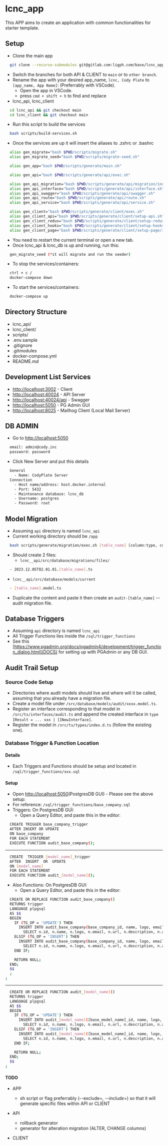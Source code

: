 # lcnc_app

This APP aims to create an application with common functionalities for starter template.

## Setup
- Clone the main app
```bash
  git clone --recurse-submodules git@gitlab.com:ligph.com/base/lcnc_app.git
```
- Switch the branches for both API & CLIENT to `main` or to `other branch`.
- Rename the app with your desired app_name, `lcnc, Cody Plate` to `[app_name, App Name]`: (Preferrably with VSCode).
  - Open the app in VSCode.
  - press `cmd + shift + h` to find and replace
- lcnc_api, lcnc_client
```bash
  cd lcnc_api && git checkout main
  cd lcnc_client && git checkout main
```
- Run this script to build the services
```bash
  bash scripts/build-services.sh
```
- Once the services are up it will insert the aliases to .zshrc or .bashrc
```bash
  alias gen_migrate="bash $PWD/scripts/migrate.sh"
  alias gen_migrate_seed="bash $PWD/scripts/migrate-seed.sh"

  alias gen_app="bash $PWD/scripts/generate/main.sh"

  alias gen_api="bash $PWD/scripts/generate/api/exec.sh"

  alias gen_api_migration="bash $PWD/scripts/generate/api/migration/index.sh"
  alias gen_api_interface="bash $PWD/scripts/generate/api/interface.sh"
  alias gen_api_swagger="bash $PWD/scripts/generate/api/swagger.sh"
  alias gen_api_route="bash $PWD/scripts/generate/api/route.sh"
  alias gen_api_service="bash $PWD/scripts/generate/api/service.sh"

  alias gen_client="bash $PWD/scripts/generate/client/exec.sh"
  alias gen_client_api="bash $PWD/scripts/generate/client/setup-api.sh"
  alias gen_client_redux="bash $PWD/scripts/generate/client/setup-redux/index.sh"
  alias gen_client_hooks="bash $PWD/scripts/generate/client/setup-hooks/index.sh"
  alias gen_client_page="bash $PWD/scripts/generate/client/setup-page/index.sh"
```
- You need to restart the current terminal or open a new tab.
- Once lcnc_api & lcnc_db is up and running, run this:
```bash
  gen_migrate_seed (*it will migrate and run the seeder)
```
- To stop the services/containers:
```bash
  ctrl + c /
  docker-compose down
```
- To start the services/containers:
```bash
  docker-compose up
```

## Directory Structure
- lcnc_api/
- lcnc_client/
- scripts/
- .env.sample
- .gitignore
- .gitmodules
- docker-compose.yml
- README.md


## Development List Services

- [http://localhost:3002](http://localhost:3002) - Client
- [http://localhost:40024](http://localhost:40024) - API Server
- [http://localhost:40024/api](http://localhost:40024/api) - Swagger
- [http://localhost:5050](http://localhost:5050) - PG Admin GUI
- [http://localhost:8025](http://localhost:8025) - Mailhog Client (Local Mail Server)

## DB ADMIN
- Go to [http://localhost:5050](http://localhost:5050)
```bash
  email: admin@cody.inc
  password: password
```
- Click New Server and put this details
```bash
  General
    - Name: CodyPlate Server
  Connection
    - Host name/address: host.docker.internal
    - Port: 5432
    - Maintenance database: lcnc_db
    - Username: postgres
    - Password: root
```

## Model Migration
- Assuming `api` directory is named `lcnc_api`
- Current working directory should be `/app`
```bash
  bash scripts/generate/migration/exec.sh [table_name] [column:type, column:type ...]
```
- Should create 2 files:
  - `lcnc__api/src/database/migrations/files/`
```bash
  - 2023.12.05T02.01.01.[table_name].ts
```
  - `lcnc__api/src/database/models/current`
```bash
  - [table_name].model.ts
```
- Duplicate the content and paste it then create an `audit-[table_name]` -- audit migration file.

## Database Triggers
- Assuming `api` directory is named `lcnc_api`
- All Trigger Functions lies inside the `/sql/trigger_functions`
- See this [https://www.pgadmin.org/docs/pgadmin4/development/trigger_function_dialog.html](DOCS) for setting up with PGAdmin or any DB GUI. 

## Audit Trail Setup

### Source Code Setup
- Directories where audit models should live and where will it be called, assuming that you already have a migration file.
- Create a model file under  `/src/database/models/audit/xxxx.model.ts`.
- Register an interface corresponding to that model in `/src/ts/interfaces/audit.ts` and append the created interface in `type IResult = ... xxx | [INewInterface]`.
- Register the model in `/src/ts/types/index.d.ts` (follow the existing one).

### Database Trigger & Function Location
#### Details
- Each Triggers and Functions should be setup and located in `/sql/trigger_functions/xxx.sql`

#### Setup
- Open [http://localhost:5050](http://localhost:5050)(PostgresDB GUI) - Please see the above setup:
- For reference: `/sql/trigger_functions/base_company.sql`
- Triggers: On PostgresDB GUI:
	- Open a Query Editor, and paste this in the editor:
```bash
  CREATE TRIGGER base_company_trigger
  AFTER INSERT OR UPDATE
  ON base_company
  FOR EACH STATEMENT
  EXECUTE FUNCTION audit_base_company();
```
----
```bash
  CREATE  TRIGGER [model_name]_trigger
  AFTER  INSERT  OR  UPDATE
  ON [model_name]
  FOR EACH STATEMENT
  EXECUTE FUNCTION audit_[model_name]();
```
- Also Functions: On PostgresDB GUI:
	- Open a Query Editor, and paste this in the editor:
```bash
  CREATE OR REPLACE FUNCTION audit_base_company()
  RETURNS trigger
  LANGUAGE plpgsql
  AS $$
  BEGIN
    IF (TG_OP = 'UPDATE') THEN
      INSERT INTO audit_base_company(base_company_id, name, logo, email, url, description, address, phone_no, report_email, sender_email, social_media, created_by, updated_by, deleted_by)
        SELECT n.id, n.name, n.logo, n.email, n.url, n.description, n.address, n.phone_no, n.report_email, n.sender_email, n.social_media, n.created_by, n.updated_by, n.deleted_by;
    ELSIF (TG_OP = 'INSERT') THEN
      INSERT INTO audit_base_company(base_company_id, name, logo, email, url, description, address, phone_no, report_email, sender_email, social_media, created_by, updated_by, deleted_by)
        SELECT n.id, n.name, n.logo, n.email, n.url, n.description, n.address, n.phone_no, n.report_email, n.sender_email, n.social_media, n.created_by, n.updated_by, n.deleted_by;
    END IF;

    RETURN NULL;
  END;
  $$
  ;
;
```
---
```bash
  CREATE OR REPLACE FUNCTION audit_[model_name]()
  RETURNS trigger
  LANGUAGE plpgsql
  AS $$
  BEGIN
    IF (TG_OP = 'UPDATE') THEN
      INSERT INTO audit_[model_name]([base_model_name]_id, name, logo, email, url, description, address, phone_no, report_email, sender_email, social_media, created_by, updated_by, deleted_by)
        SELECT n.id, n.name, n.logo, n.email, n.url, n.description, n.address, n.phone_no, n.report_email, n.sender_email, n.social_media, n.created_by, n.updated_by, n.deleted_by;
    ELSIF (TG_OP = 'INSERT') THEN
      INSERT INTO audit_[model_name]([base_model_name]_id, name, logo, email, url, description, address, phone_no, report_email, sender_email, social_media, created_by, updated_by, deleted_by)
        SELECT n.id, n.name, n.logo, n.email, n.url, n.description, n.address, n.phone_no, n.report_email, n.sender_email, n.social_media, n.created_by, n.updated_by, n.deleted_by;
    END IF;

    RETURN NULL;
  END;
  $$
;
```

#### TODO
- APP 
  - sh script or flag preferrably (--exclude=*, --include=*) so that it will generate specific files within API or CLIENT

- API
  - rollback generator
  - generator for alteration migration (ALTER, CHANGE columns)

- CLIENT
